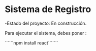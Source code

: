 <h1> Sistema de Registro </h1>

-Estado del proyecto: En construcción.

Para ejecutar el sistema, debes poner :

``````npm install react```````
